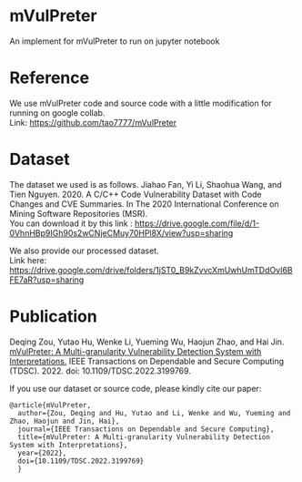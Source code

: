 # mVulPreter
An implement for mVulPreter to run on jupyter notebook

# Reference
We use mVulPreter code and source code with a little modification for running on google collab.<br>
Link: https://github.com/tao7777/mVulPreter

# Dataset
The dataset we used is as follows.
Jiahao Fan, Yi Li, Shaohua Wang, and Tien Nguyen. 2020. A C/C++ Code Vulnerability Dataset with Code Changes and CVE Summaries. In The 2020 International Conference on Mining Software Repositories (MSR).<br>
You can download it by this link : https://drive.google.com/file/d/1-0VhnHBp9IGh90s2wCNjeCMuy70HPl8X/view?usp=sharing

We also provide our processed dataset.<br>
Link here: https://drive.google.com/drive/folders/1jST0_B9kZvvcXmUwhUmTDdOvI6BFE7aR?usp=sharing

# Publication
Deqing Zou, Yutao Hu, Wenke Li, Yueming Wu, Haojun Zhao, and Hai Jin. [mVulPreter: A Multi-granularity Vulnerability Detection System with Interpretations.](https://ieeexplore.ieee.org/stamp/stamp.jsp?tp=&arnumber=9864301) IEEE Transactions on Dependable and Secure Computing (TDSC). 2022. doi: 10.1109/TDSC.2022.3199769.

If you use our dataset or source code, please kindly cite our paper:

```
@article{mVulPreter,
  author={Zou, Deqing and Hu, Yutao and Li, Wenke and Wu, Yueming and Zhao, Haojun and Jin, Hai},
  journal={IEEE Transactions on Dependable and Secure Computing},
  title={mVulPreter: A Multi-granularity Vulnerability Detection System with Interpretations}, 
  year={2022},
  doi={10.1109/TDSC.2022.3199769}
  }
